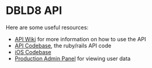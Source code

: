 # DBLD8 API

Here are some useful resources:

* [API Wiki](http://github.com/whalesalad/dbld8/wiki) for more information on how to use the API
* [API Codebase](https://github.com/whalesalad/dbld8), the ruby/rails API code
* [iOS Codebase](https://github.com/whalesalad/doubledate-ios)
* [Production Admin Panel](https://api.dbld8.com/admin) for viewing user data

